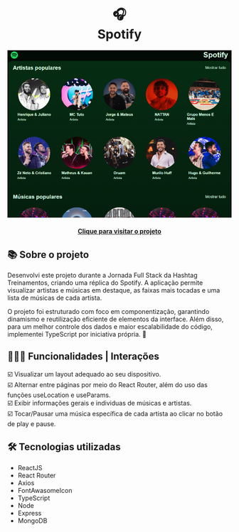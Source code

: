 <h1 align="center">
  🎧<br>Spotify
</h1>

<div align="center">
  <img src="./front-end/src/assets/design/design-preview.png" alt="Imagem do projeto Spotify" />
</div>

<h4 align="center"><a href="">Clique para visitar o projeto</a></h4>

## 📚 Sobre o projeto

Desenvolvi este projeto durante a Jornada Full Stack da Hashtag Treinamentos, criando uma réplica do Spotify. A aplicação permite visualizar artistas e músicas em destaque, as faixas mais tocadas e uma lista de músicas de cada artista.

O projeto foi estruturado com foco em componentização, garantindo dinamismo e reutilização eficiente de elementos da interface. Além disso, para um melhor controle dos dados e maior escalabilidade do código, implementei TypeScript por iniciativa própria. 🚀

## 🧑🏽‍💻 Funcionalidades | Interações

☑️ Visualizar um layout adequado ao seu dispositivo.<br> 
☑️ Alternar entre páginas por meio do React Router, além do uso das funções useLocation e useParams.<br>
☑️ Exibir informações gerais e individuas de músicas e artistas.<br>
☑️ Tocar/Pausar uma música específica de cada artista ao clicar no botão de play e pause.<br>

## 🛠️ Tecnologias utilizadas

- ReactJS
- React Router
- Axios
- FontAwasomeIcon
- TypeScript
- Node
- Express
- MongoDB
